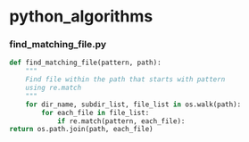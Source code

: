 # python_algorithms

### find_matching_file.py  

```python
def find_matching_file(pattern, path):
    """
    Find file within the path that starts with pattern
    using re.match
    """
    for dir_name, subdir_list, file_list in os.walk(path):
        for each_file in file_list:
            if re.match(pattern, each_file):
return os.path.join(path, each_file)
```

